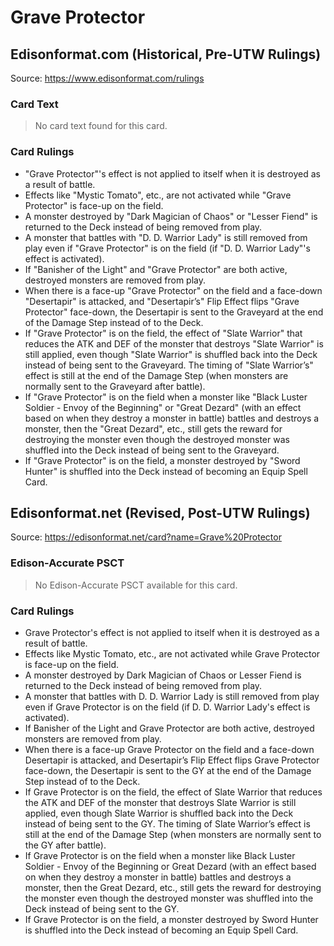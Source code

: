 # Grave Protector

## Edisonformat.com (Historical, Pre-UTW Rulings)

Source: https://www.edisonformat.com/rulings

### Card Text

> No card text found for this card.

### Card Rulings

*   "Grave Protector"'s effect is not applied to itself when it is destroyed as a result of battle.
*   Effects like "Mystic Tomato", etc., are not activated while "Grave Protector" is face-up on the field.
*   A monster destroyed by "Dark Magician of Chaos" or "Lesser Fiend" is returned to the Deck instead of being removed from play.
*   A monster that battles with "D. D. Warrior Lady" is still removed from play even if "Grave Protector" is on the field (if "D. D. Warrior Lady"'s effect is activated).
*   If "Banisher of the Light" and "Grave Protector" are both active, destroyed monsters are removed from play.
*   When there is a face-up "Grave Protector" on the field and a face-down "Desertapir" is attacked, and "Desertapir’s" Flip Effect flips "Grave Protector" face-down, the Desertapir is sent to the Graveyard at the end of the Damage Step instead of to the Deck.
*   If "Grave Protector" is on the field, the effect of "Slate Warrior" that reduces the ATK and DEF of the monster that destroys "Slate Warrior" is still applied, even though "Slate Warrior" is shuffled back into the Deck instead of being sent to the Graveyard. The timing of "Slate Warrior’s" effect is still at the end of the Damage Step (when monsters are normally sent to the Graveyard after battle).
*   If "Grave Protector" is on the field when a monster like "Black Luster Soldier - Envoy of the Beginning" or "Great Dezard" (with an effect based on when they destroy a monster in battle) battles and destroys a monster, then the "Great Dezard", etc., still gets the reward for destroying the monster even though the destroyed monster was shuffled into the Deck instead of being sent to the Graveyard.
*   If "Grave Protector" is on the field, a monster destroyed by "Sword Hunter" is shuffled into the Deck instead of becoming an Equip Spell Card.

## Edisonformat.net (Revised, Post-UTW Rulings)

Source: https://edisonformat.net/card?name=Grave%20Protector

### Edison-Accurate PSCT

> No Edison-Accurate PSCT available for this card.

### Card Rulings

*   Grave Protector's effect is not applied to itself when it is destroyed as a result of battle.
*   Effects like Mystic Tomato, etc., are not activated while Grave Protector is face-up on the field.
*   A monster destroyed by Dark Magician of Chaos or Lesser Fiend is returned to the Deck instead of being removed from play.
*   A monster that battles with D. D. Warrior Lady is still removed from play even if Grave Protector is on the field (if D. D. Warrior Lady's effect is activated).
*   If Banisher of the Light and Grave Protector are both active, destroyed monsters are removed from play.
*   When there is a face-up Grave Protector on the field and a face-down Desertapir is attacked, and Desertapir’s Flip Effect flips Grave Protector face-down, the Desertapir is sent to the GY at the end of the Damage Step instead of to the Deck.
*   If Grave Protector is on the field, the effect of Slate Warrior that reduces the ATK and DEF of the monster that destroys Slate Warrior is still applied, even though Slate Warrior is shuffled back into the Deck instead of being sent to the GY. The timing of Slate Warrior’s effect is still at the end of the Damage Step (when monsters are normally sent to the GY after battle).
*   If Grave Protector is on the field when a monster like Black Luster Soldier - Envoy of the Beginning or Great Dezard (with an effect based on when they destroy a monster in battle) battles and destroys a monster, then the Great Dezard, etc., still gets the reward for destroying the monster even though the destroyed monster was shuffled into the Deck instead of being sent to the GY.
*   If Grave Protector is on the field, a monster destroyed by Sword Hunter is shuffled into the Deck instead of becoming an Equip Spell Card.
            